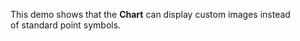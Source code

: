 This demo shows that the **Chart** can display custom images instead of&nbsp;standard point symbols.